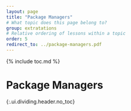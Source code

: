 ```yaml
---
layout: page
title: "Package Managers"
# What topic does this page belong to?
group: extratations
# Relative ordering of lessons within a topic
order: 5
redirect_to: ../package-managers.pdf
---
```



{% include toc.md %}

# Package Managers
{:.ui.dividing.header.no_toc}

